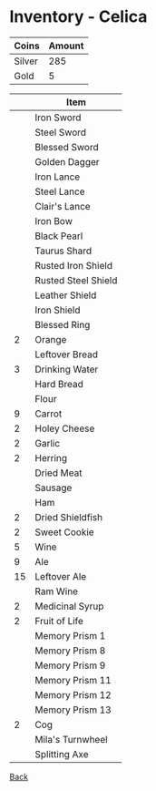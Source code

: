 # Inventory - Celica

| Coins  | Amount |
| ------ | ------ |
| Silver | 285    |
| Gold   | 5      |

| <!-- --> | Item                |
| -------- | ------------------- |
|          | Iron Sword          |
|          | Steel Sword         |
|          | Blessed Sword       |
|          | Golden Dagger       |
|          | Iron Lance          |
|          | Steel Lance         |
|          | Clair's Lance       |
|          | Iron Bow            |
|          | Black Pearl         |
|          | Taurus Shard        |
|          | Rusted Iron Shield  |
|          | Rusted Steel Shield |
|          | Leather Shield      |
|          | Iron Shield         |
|          | Blessed Ring        |
| 2        | Orange              |
|          | Leftover Bread      |
| 3        | Drinking Water      |
|          | Hard Bread          |
|          | Flour               |
| 9        | Carrot              |
| 2        | Holey Cheese        |
| 2        | Garlic              |
| 2        | Herring             |
|          | Dried Meat          |
|          | Sausage             |
|          | Ham                 |
| 2        | Dried Shieldfish    |
| 2        | Sweet Cookie        |
| 5        | Wine                |
| 9        | Ale                 |
| 15       | Leftover Ale        |
|          | Ram Wine            |
| 2        | Medicinal Syrup     |
| 2        | Fruit of Life       |
|          | Memory Prism 1      |
|          | Memory Prism 8      |
|          | Memory Prism 9      |
|          | Memory Prism 11     |
|          | Memory Prism 12     |
|          | Memory Prism 13     |
| 2        | Cog                 |
|          | Mila's Turnwheel    |
|          | Splitting Axe       |

[Back](README.md)
